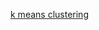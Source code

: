 [k means clustering](https://colab.research.google.com/drive/1TbaY2mL-vqWvHloaE6_aIO07NnKw5Qet?usp=sharing)
